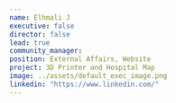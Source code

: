 ```yaml
---
name: Elhmali J
executive: false
director: false
lead: true
community_manager:   
position: External Affairs, Website
project: 3D Printer and Hospital Map
image: ../assets/default_exec_image.png
linkedin: "https://www.linkedin.com/"
---
```

